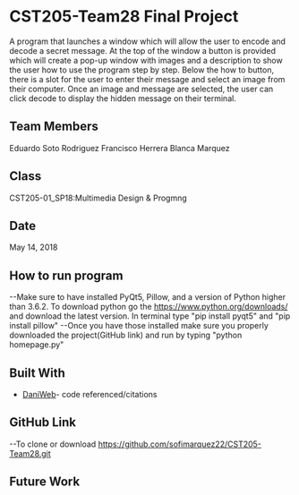 # CST205-Team28 Final Project

A program that launches a window which will allow the user to encode and decode a secret message. At the top of the window a button is provided which will create a pop-up window with images and a description to show the user how to use the program step by step. Below the how to button, there is a slot for the user to enter their message and select an image from their computer. Once an image and message are selected, the user can click decode to display the hidden message on their terminal.

## Team Members

Eduardo Soto Rodriguez
Francisco Herrera
Blanca Marquez

## Class

CST205-01_SP18:Multimedia Design & Progmng

## Date

May 14, 2018

## How to run program

--Make sure to have installed PyQt5, Pillow, and a version of Python higher than 3.6.2.
    To download python go the https://www.python.org/downloads/ and download the latest version.
    In terminal type "pip install pyqt5" and "pip install pillow"
--Once you have those installed make sure you properly downloaded the project(GitHub link) and run by typing "python  homepage.py"
    
## Built With

* [DaniWeb](https://www.daniweb.com/programming/software-development/code/485063/hide-private-message-in-an-image-python)- code referenced/citations

## GitHub Link

--To clone or download
https://github.com/sofimarquez22/CST205-Team28.git

## Future Work



